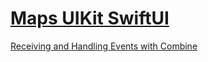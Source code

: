 #  [Maps UIKit SwiftUI](https://www.letsbuildthatapp.com/courses/Maps%20UIKit%20SwiftUI)

[Receiving and Handling Events with Combine](https://developer.apple.com/documentation/combine/receiving-and-handling-events-with-combine)
